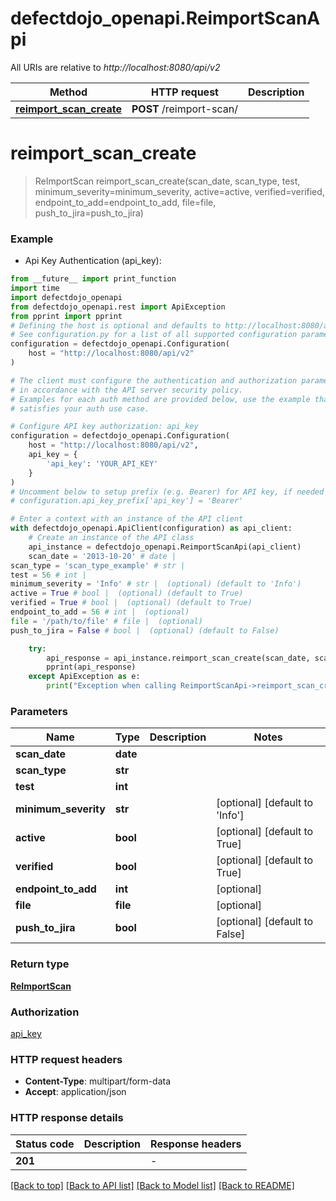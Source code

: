 # defectdojo_openapi.ReimportScanApi

All URIs are relative to *http://localhost:8080/api/v2*

Method | HTTP request | Description
------------- | ------------- | -------------
[**reimport_scan_create**](ReimportScanApi.md#reimport_scan_create) | **POST** /reimport-scan/ | 


# **reimport_scan_create**
> ReImportScan reimport_scan_create(scan_date, scan_type, test, minimum_severity=minimum_severity, active=active, verified=verified, endpoint_to_add=endpoint_to_add, file=file, push_to_jira=push_to_jira)



### Example

* Api Key Authentication (api_key):
```python
from __future__ import print_function
import time
import defectdojo_openapi
from defectdojo_openapi.rest import ApiException
from pprint import pprint
# Defining the host is optional and defaults to http://localhost:8080/api/v2
# See configuration.py for a list of all supported configuration parameters.
configuration = defectdojo_openapi.Configuration(
    host = "http://localhost:8080/api/v2"
)

# The client must configure the authentication and authorization parameters
# in accordance with the API server security policy.
# Examples for each auth method are provided below, use the example that
# satisfies your auth use case.

# Configure API key authorization: api_key
configuration = defectdojo_openapi.Configuration(
    host = "http://localhost:8080/api/v2",
    api_key = {
        'api_key': 'YOUR_API_KEY'
    }
)
# Uncomment below to setup prefix (e.g. Bearer) for API key, if needed
# configuration.api_key_prefix['api_key'] = 'Bearer'

# Enter a context with an instance of the API client
with defectdojo_openapi.ApiClient(configuration) as api_client:
    # Create an instance of the API class
    api_instance = defectdojo_openapi.ReimportScanApi(api_client)
    scan_date = '2013-10-20' # date | 
scan_type = 'scan_type_example' # str | 
test = 56 # int | 
minimum_severity = 'Info' # str |  (optional) (default to 'Info')
active = True # bool |  (optional) (default to True)
verified = True # bool |  (optional) (default to True)
endpoint_to_add = 56 # int |  (optional)
file = '/path/to/file' # file |  (optional)
push_to_jira = False # bool |  (optional) (default to False)

    try:
        api_response = api_instance.reimport_scan_create(scan_date, scan_type, test, minimum_severity=minimum_severity, active=active, verified=verified, endpoint_to_add=endpoint_to_add, file=file, push_to_jira=push_to_jira)
        pprint(api_response)
    except ApiException as e:
        print("Exception when calling ReimportScanApi->reimport_scan_create: %s\n" % e)
```

### Parameters

Name | Type | Description  | Notes
------------- | ------------- | ------------- | -------------
 **scan_date** | **date**|  | 
 **scan_type** | **str**|  | 
 **test** | **int**|  | 
 **minimum_severity** | **str**|  | [optional] [default to &#39;Info&#39;]
 **active** | **bool**|  | [optional] [default to True]
 **verified** | **bool**|  | [optional] [default to True]
 **endpoint_to_add** | **int**|  | [optional] 
 **file** | **file**|  | [optional] 
 **push_to_jira** | **bool**|  | [optional] [default to False]

### Return type

[**ReImportScan**](ReImportScan.md)

### Authorization

[api_key](../README.md#api_key)

### HTTP request headers

 - **Content-Type**: multipart/form-data
 - **Accept**: application/json

### HTTP response details
| Status code | Description | Response headers |
|-------------|-------------|------------------|
**201** |  |  -  |

[[Back to top]](#) [[Back to API list]](../README.md#documentation-for-api-endpoints) [[Back to Model list]](../README.md#documentation-for-models) [[Back to README]](../README.md)

